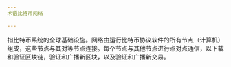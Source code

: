 ```yaml
---
术语比特币网络

---
```

指比特币系统的全球基础设施。网络由运行比特币协议软件的所有节点（计算机）组成，这些节点与其对等节点连接。每个节点与其他节点进行点对点通信，以下载和验证区块链，验证和广播新区块，以及验证和广播新交易。